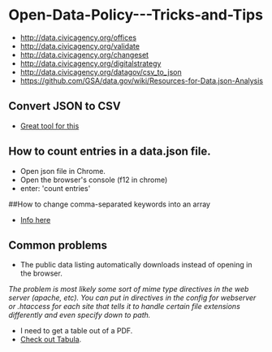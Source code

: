 Open-Data-Policy---Tricks-and-Tips
==================================

* http://data.civicagency.org/offices  
* http://data.civicagency.org/validate  
* http://data.civicagency.org/changeset  
* http://data.civicagency.org/digitalstrategy   
* http://data.civicagency.org/datagov/csv_to_json
* https://github.com/GSA/data.gov/wiki/Resources-for-Data.json-Analysis  

## Convert JSON to CSV
* [Great tool for this](http://konklone.io/json/)

## How to count entries in a data.json file.  
* Open json file in Chrome.  
* Open the browser's console (f12 in chrome)
* enter: 'count entries'

##How to change comma-separated keywords into an array

* [Info here](https://github.com/gbinal/Open-Data-Policy---Tricks-and-Tips/blob/master/reformatting_keywords.md)

## Common problems 
* The public data listing automatically downloads instead of opening in the browser.

_The problem is most likely some sort of mime type directives in the web server (apache, etc). You can put in directives in the config for webserver or .htaccess for each site that tells it to handle certain file extensions differently and even specify down to path._


* I need to get a table out of a PDF.
 * [Check out Tabula](https://source.opennews.org/en-US/articles/introducing-tabula/).  

















